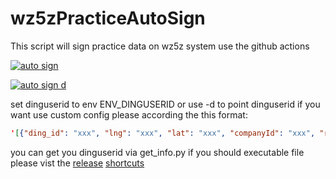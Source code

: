 # wz5zPracticeAutoSign

This script will sign practice data on wz5z system use the github actions

[![auto sign](https://github.com/reterrrrrr/wz5zPracticeAutoSign/actions/workflows/github-actions.yml/badge.svg)](https://github.com/reterrrrrr/wz5zPracticeAutoSign/actions/workflows/github-actions.yml)

[![auto sign d](https://github.com/reterrrrrr/wz5zPracticeAutoSign/actions/workflows/main.yml/badge.svg)](https://github.com/reterrrrrr/wz5zPracticeAutoSign/actions/workflows/main.yml)

set dinguserid to env ENV_DINGUSERID or use -d to point dinguserid if you want use custom config please according the this format:

~~~json
'[{"ding_id": "xxx", "lng": "xxx", "lat": "xxx", "companyId": "xxx", "random": true, "max_delay": 1800, "str5": "xxx", "ua": "xxx"}, {"ding_id": "xxx", "lng": "xxx", "lat": "xxx", "companyId": "xxx", "random": true, "max_delay": 1800, "str5": "xxx", "ua": "xxx"}]'
~~~

you can get you dinguserid via get_info.py
if you should executable file please vist the [release](https://github.com/reterrrrrr/wz5zPracticeAutoSign/releases/tag/v1.0.0a)
[shortcuts](https://www.icloud.com/shortcuts/8a7c985f58a14a20b8ff9156cccf8d18)

